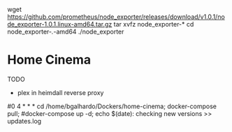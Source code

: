 wget https://github.com/prometheus/node_exporter/releases/download/v1.0.1/node_exporter-1.0.1.linux-amd64.tar.gz
tar xvfz node_exporter-*
cd node_exporter-*.*-amd64
./node_exporter



# Home Cinema

TODO
- plex in heimdall reverse proxy

#0 4 * * * cd /home/bgalhardo/Dockers/home-cinema; docker-compose pull; 
#docker-compose up -d; echo $(date): checking new versions >> updates.log 
